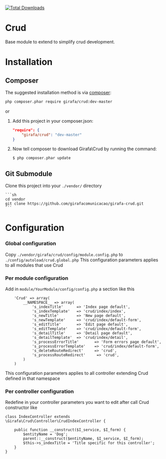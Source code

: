 [![Total Downloads](https://poser.pugx.org/girafa/crud/downloads.png)](https://packagist.org/packages/girafa/crud)


Crud
========
Base module to extend to simplify crud development.

Installation
============
## Composer

The suggested installation method is via [composer](http://getcomposer.org/):

```sh
php composer.phar require girafa/crud:dev-master
```

or

1. Add this project in your composer.json:

    ```json
    "require": {
        "girafa/crud": "dev-master"
    }
    ```

2. Now tell composer to download Girafa\Crud by running the command:

    ```bash
    $ php composer.phar update
    ```

## Git Submodule

 Clone this project into your `./vendor/` directory

    ```sh
    cd vendor
    git clone https://github.com/girafacomunicacao/girafa-crud.git
    ```

Configuration
=============
### Global configuration
Copy `./vendor/girafa/crud/config/module.config.php` to `./config/autoload/crud.global.php`
This configuration parameters applies to all modules that use Crud

### Per module configuration
Add in `module/YourModule/config/config.php` a section like this

```
    'Crud' => array(
        __NAMESPACE__ => array(
            's_indexTitle'      => 'Index page default',
            's_indexTemplate'   => 'crud/index/index',
            's_newTitle'        => 'New page default',
            's_newTemplate'     => 'crud/index/default-form',
            's_editTitle'       => 'Edit page default',
            's_editTemplate'    => 'crud/index/default-form',
            's_detailTitle'     => 'Detail page default',
            's_detailTemplate'  => 'crud/index/detail',
            's_processErrorTitle'       => 'Form errors page default',
            's_processErrorTemplate'    => 'crud/index/default-form',
            's_deleteRouteRedirect'     => 'crud',
            's_processRouteRedirect'     => 'crud',
        )
    )
```
This configuration parameters applies to all controller extending Crud defined in that namespace

### Per controller configuration
Redefine in your controller parameters you want to edit after call Crud constructor like

```
class IndexController extends \Girafa\Crud\Controller\CrudIndexController {
    
    public function __construct($I_service, $I_form) {
        $entityName = 'Dog';
        parent::__construct($entityName, $I_service, $I_form);
        $this->s_indexTitle = 'Title specific for this controller';
    }
}
```